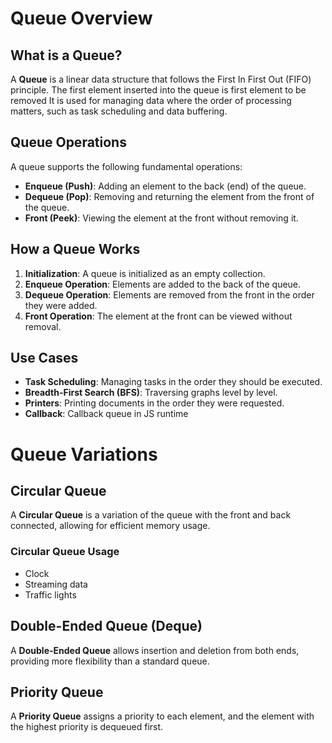 # Queue Overview

## What is a Queue?
A **Queue** is a linear data structure that follows the First In First Out (FIFO) principle. 
The first element inserted into the queue is first element to be removed
It is used for managing data where the order of processing matters, such as task scheduling and data buffering.

## Queue Operations
A queue supports the following fundamental operations:
- **Enqueue (Push)**: Adding an element to the back (end) of the queue.
- **Dequeue (Pop)**: Removing and returning the element from the front of the queue.
- **Front (Peek)**: Viewing the element at the front without removing it.


## How a Queue Works
1. **Initialization**: A queue is initialized as an empty collection.
2. **Enqueue Operation**: Elements are added to the back of the queue.
3. **Dequeue Operation**: Elements are removed from the front in the order they were added.
4. **Front Operation**: The element at the front can be viewed without removal.


## Use Cases
- **Task Scheduling**: Managing tasks in the order they should be executed.
- **Breadth-First Search (BFS)**: Traversing graphs level by level.
- **Printers**: Printing documents in the order they were requested.
- **Callback**: Callback queue in JS runtime


# Queue Variations

## Circular Queue
A **Circular Queue** is a variation of the queue with the front and back connected, allowing for efficient memory usage.

### Circular Queue Usage
- Clock
- Streaming data
- Traffic lights

## Double-Ended Queue (Deque)
A **Double-Ended Queue** allows insertion and deletion from both ends, providing more flexibility than a standard queue.

## Priority Queue
A **Priority Queue** assigns a priority to each element, and the element with the highest priority is dequeued first.